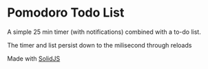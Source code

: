 # Pomodoro Todo List

A simple 25 min timer (with notifications) combined with a to-do list. 

The timer and list persist down to the milisecond through reloads

Made with [SolidJS](https://solidjs.com)
